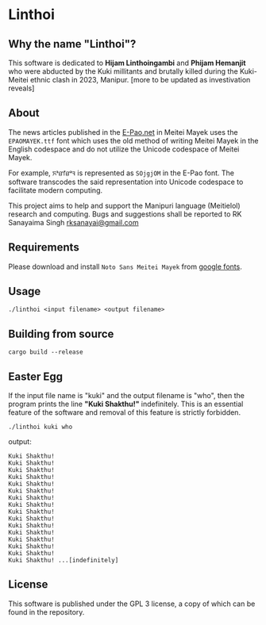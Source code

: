 # Linthoi

## Why the name "Linthoi"?

This software is dedicated to **Hijam Linthoingambi** and **Phijam Hemanjit** who were abducted by the Kuki millitants and brutally killed during the Kuki-Meitei ethnic clash in 2023, Manipur. [more to be updated as investivation reveals]

## About
The news articles published in the [E-Pao.net](http://e-pao.net/?from=mobile) in Meitei Mayek uses the `EPAOMAYEK.ttf` font which uses the old method of writing Meitei Mayek in the English codespace and do not utilize the Unicode codespace of Meitei Mayek.

For example, `ꯈꯣꯔꯤꯔꯣꯜ` is represented as `SOjgjOM` in the E-Pao font. The software transcodes the said representation into Unicode codespace to facilitate modern computing.

This project aims to help and support the Manipuri language (Meitielol) research and computing. Bugs and suggestions shall be reported to RK Sanayaima Singh <rksanayai@gmail.com>


## Requirements
Please download and install `Noto Sans Meitei Mayek` from [google fonts](https://fonts.google.com/noto/specimen/Noto+Sans+Meetei+Mayek). 

## Usage
`./linthoi <input filename> <output filename>`
## Building from source
`cargo build --release`
## Easter Egg
If the input file name is "kuki" and the output filename is "who", then the program prints the line **"Kuki Shakthu!"** indefinitely. This is an essential feature of the software and removal of this feature is strictly forbidden.

`./linthoi kuki who`

output:
```
Kuki Shakthu!
Kuki Shakthu!
Kuki Shakthu!
Kuki Shakthu!
Kuki Shakthu!
Kuki Shakthu!
Kuki Shakthu!
Kuki Shakthu!
Kuki Shakthu!
Kuki Shakthu!
Kuki Shakthu!
Kuki Shakthu!
Kuki Shakthu!
Kuki Shakthu!
Kuki Shakthu!
Kuki Shakthu! ...[indefinitely]
```
## License
This software is published under the GPL 3 license, a copy of which can be found in the repository.